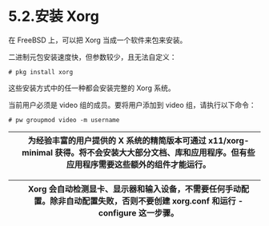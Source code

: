 # 5.2.安装 Xorg

在 FreeBSD 上，可以把 Xorg 当成一个软件来包来安装。

二进制元包安装速度快，但参数较少，且无法自定义：

```
# pkg install xorg
```

这些安装方式中的任一种都会安装完整的 Xorg 系统。

当前用户必须是 video 组的成员。要将用户添加到 video 组，请执行以下命令：

```
# pw groupmod video -m username
```

|  | 为经验丰富的用户提供的 X 系统的精简版本可通过 x11/xorg-minimal 获得。将不会安装大大部分文档、库和应用程序。但有些应用程序需要这些额外的组件才能运行。|
| -- | ----------------------------------------------------------------------------------------------------------------------------------------------------- |

|  | Xorg 会自动检测显卡、显示器和输入设备，不需要任何手动配置。除非自动配置失败，否则不要创建 xorg.conf 和运行 -configure 这一步骤。|
| -- | ----------------------------------------------------------------------------------------------------------------------------- |
